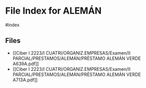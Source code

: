 # File Index for ALEMÁN
#index

## Files

- [[Ciber I 2223/I CUATRI/ORGANIZ.EMPRESAS/Examen/II PARCIAL/PRESTAMOS/ALEMÁN/PRÈSTAMO ALEMÁN VERDE A639A.pdf]]
- [[Ciber I 2223/I CUATRI/ORGANIZ.EMPRESAS/Examen/II PARCIAL/PRESTAMOS/ALEMÁN/PRÈSTAMO ALEMÁN VERDE A713A.pdf]]
